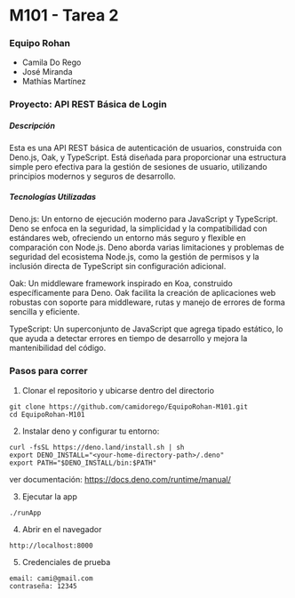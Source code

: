 # M101 - Tarea 2
### Equipo Rohan
  - Camila Do Rego
  - José Miranda
  - Mathías Martínez

### Proyecto: API REST Básica de Login
##### Descripción
Esta es una API REST básica de autenticación de usuarios, construida con Deno.js, Oak, y TypeScript. Está diseñada para proporcionar una estructura simple pero efectiva para la gestión de sesiones de usuario, utilizando principios modernos y seguros de desarrollo.

##### Tecnologías Utilizadas
Deno.js: Un entorno de ejecución moderno para JavaScript y TypeScript. Deno se enfoca en la seguridad, la simplicidad y la compatibilidad con estándares web, ofreciendo un entorno más seguro y flexible en comparación con Node.js. Deno aborda varias limitaciones y problemas de seguridad del ecosistema Node.js, como la gestión de permisos y la inclusión directa de TypeScript sin configuración adicional.

Oak: Un middleware framework inspirado en Koa, construido específicamente para Deno. Oak facilita la creación de aplicaciones web robustas con soporte para middleware, rutas y manejo de errores de forma sencilla y eficiente.

TypeScript: Un superconjunto de JavaScript que agrega tipado estático, lo que ayuda a detectar errores en tiempo de desarrollo y mejora la mantenibilidad del código.

### Pasos para correr
  1. Clonar el repositorio y ubicarse dentro del directorio
  ```
  git clone https://github.com/camidorego/EquipoRohan-M101.git
  cd EquipoRohan-M101
  ```
  2. Instalar deno y configurar tu entorno:
  ```
  curl -fsSL https://deno.land/install.sh | sh
  export DENO_INSTALL="<your-home-directory-path>/.deno"
  export PATH="$DENO_INSTALL/bin:$PATH"
  ```
  ver documentación: https://docs.deno.com/runtime/manual/

  3. Ejecutar la app
  ```
  ./runApp
  ```
  4. Abrir en el navegador
  ```
  http://localhost:8000
  ```
  5. Credenciales de prueba
  ```
  email: cami@gmail.com
  contraseña: 12345
  ```
